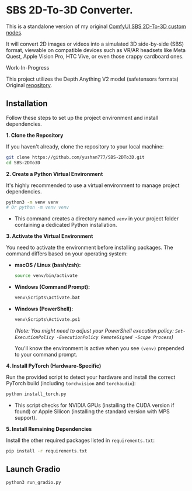 # SBS 2D-To-3D Converter.

This is a standalone version of my original [ComfyUI SBS 2D-To-3D custom nodes](https://github.com/yushan777/ComfyUI-Y7-SBS-2Dto3D).

It will convert 2D images or videos into a simulated 3D side-by-side (SBS) format, viewable on compatible devices such as VR/AR headsets like Meta Quest, Apple Vision Pro, HTC Vive, or even those crappy cardboard ones.


Work-In-Progress

This project utilizes the Depth Anything V2 model (safetensors formats)
Original [repository](https://github.com/DepthAnything/Depth-Anything-V2).

## Installation

Follow these steps to set up the project environment and install dependencies.

**1. Clone the Repository**

If you haven't already, clone the repository to your local machine:

```bash
git clone https://github.com/yushan777/SBS-2DTo3D.git
cd SBS-2DTo3D
```

**2. Create a Python Virtual Environment**

It's highly recommended to use a virtual environment to manage project dependencies.

```bash
python3 -m venv venv 
# Or python -m venv venv
```
*   This command creates a directory named `venv` in your project folder containing a dedicated Python installation.

**3. Activate the Virtual Environment**

You need to activate the environment before installing packages. The command differs based on your operating system:

*   **macOS / Linux (bash/zsh):**
    ```bash
    source venv/bin/activate
    ```
*   **Windows (Command Prompt):**
    ```bash
    venv\Scripts\activate.bat
    ```
*   **Windows (PowerShell):**
    ```bash
    venv\Scripts\Activate.ps1
    ```
    *(Note: You might need to adjust your PowerShell execution policy: `Set-ExecutionPolicy -ExecutionPolicy RemoteSigned -Scope Process`)*

    You'll know the environment is active when you see `(venv)` prepended to your command prompt.

**4. Install PyTorch (Hardware-Specific)**

Run the provided script to detect your hardware and install the correct PyTorch build (including `torchvision` and `torchaudio`):

```bash
python install_torch.py
```
*   This script checks for NVIDIA GPUs (installing the CUDA version if found) or Apple Silicon (installing the standard version with MPS support).

**5. Install Remaining Dependencies**

Install the other required packages listed in `requirements.txt`:

```bash
pip install -r requirements.txt
```

## Launch Gradio

```bash
python3 run_gradio.py

```
